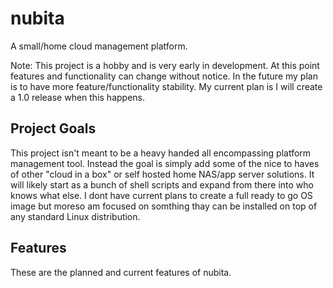 # nubita
A small/home cloud management platform.

Note: This project is a hobby and is very early in development. At this point features and functionality can change without notice. In the future my plan is to have more feature/functionality stability. My current plan is I will create a 1.0 release when this happens. 

## Project Goals

This project isn't meant to be a heavy handed all encompassing platform management tool. Instead the goal is simply add some of the nice to haves of other "cloud in a box" or self hosted home NAS/app server solutions.
It will likely start as a bunch of shell scripts and expand from there into who knows what else. I dont have current plans to create a full ready to go OS image but moreso am focused on somthing thay can be installed on top of any standard Linux distribution.

## Features

These are the planned and current features of nubita. 